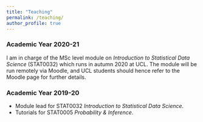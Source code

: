 ```yaml
---
title: "Teaching"
permalink: /teaching/
author_profile: true
---
```


### Academic Year 2020-21

I am in charge of the MSc level module on *Introduction to Statistical Data Science* (STAT0032) which runs in autumn 2020 at UCL. The module will be run remotely via Moodle, and UCL students should hence refer to the Moodle page for further details.


### Academic Year 2019-20

* Module lead for STAT0032 *Introduction to Statistical Data Science*. 
* Tutorials for STAT0005 *Probability & Inference*.
